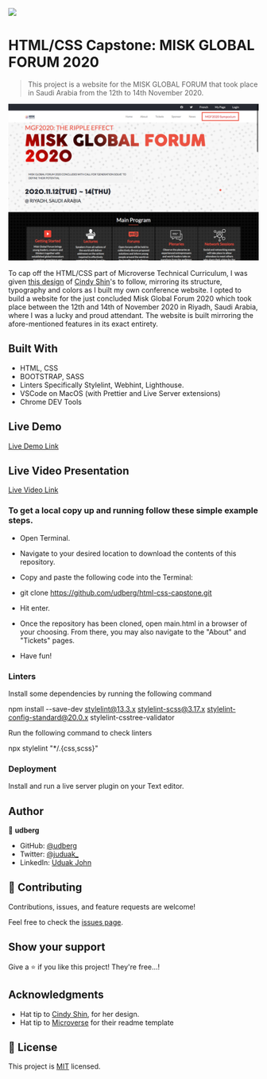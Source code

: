 ![](https://img.shields.io/badge/Microverse-blueviolet)

# HTML/CSS Capstone: MISK GLOBAL FORUM 2020

> This project is a website for the MISK GLOBAL FORUM that took place in Saudi Arabia from the 12th to 14th November 2020.

![screenshot](./capstone-mockup.png)

To cap off the HTML/CSS part of Microverse Technical Curriculum, I was given [this design](https://www.behance.net/gallery/29845175/CC-Global-Summit-2015) of [Cindy Shin](https://www.behance.net/gallery/29845175/CC-Global-Summit-2015)'s to follow, mirroring its structure, typography and colors as I built my own conference website. I opted to build a website for the just concluded Misk Global Forum 2020 which took place between the 12th and 14th of November 2020 in Riyadh, Saudi Arabia, where I was a lucky and proud attendant. The website is built mirroring the afore-mentioned features in its exact entirety. 

## Built With

- HTML, CSS
- BOOTSTRAP, SASS
- Linters Specifically Stylelint, Webhint, Lighthouse.
- VSCode on MacOS (with Prettier and Live Server extensions)
- Chrome DEV Tools

## Live Demo

[Live Demo Link](https://adoring-villani-387561.netlify.app/)



## Live Video Presentation

[Live Video Link](https://livedemo.com)


### To get a local copy up and running follow these simple example steps.

- Open Terminal.

- Navigate to your desired location to download the contents of this repository.

- Copy and paste the following code into the Terminal:

- git clone https://github.com/udberg/html-css-capstone.git

- Hit enter.

- Once the repository has been cloned, open main.html in a browser of your choosing. From there, you may also navigate to the "About" and "Tickets" pages.

- Have fun!


### Linters

Install some dependencies by running the following command

npm install --save-dev stylelint@13.3.x stylelint-scss@3.17.x stylelint-config-standard@20.0.x stylelint-csstree-validator

Run the following command to check linters

npx stylelint "*/.{css,scss}"


### Deployment

Install and run a live server plugin on your Text editor.

## Author

👤 **udberg**

- GitHub: [@udberg](https://github.com/udberg)
- Twitter: [@juduak_](https://twitter.com/juduak_)
- LinkedIn: [Uduak John](https://www.linkedin.com/in/uduak-john-090059105/)


## 🤝 Contributing

Contributions, issues, and feature requests are welcome!

Feel free to check the [issues page](https://github.com/udberg/html-css-capstone/issues).



## Show your support

Give a ⭐️ if you like this project! They're free...!


## Acknowledgments

- Hat tip to [Cindy Shin](https://www.behance.net/gallery/29845175/CC-Global-Summit-2015), for her design.
- Hat tip to [Microverse](https://www.microverse.org/) for their readme template


## 📝 License

This project is [MIT](https://opensource.org/licenses/MIT) licensed.
